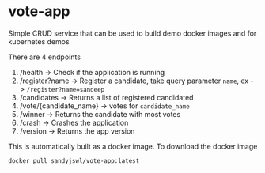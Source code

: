 # vote-app
Simple CRUD service that can be used to build demo docker images and for kubernetes demos


There are 4 endpoints 


  1. /health -> Check if the application is running
  2. /register?name -> Register a candidate, take query parameter `name`, ex - > `/register?name=sandeep`
  3. /candidates -> Returns a list of registered candidated
  4. /vote/{candidate_name} -> votes for `candidate_name`
  5. /winner -> Returns the candidate with most votes
  6. /crash -> Crashes the application
  7. /version -> Returns the app version
  
  
 This is automatically built as a docker image. To download the docker image 
 ```
 docker pull sandyjswl/vote-app:latest
 ```
 
